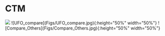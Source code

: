 # CTM
<img src="Figs/ImageNet_compare.jpg" width="70%">
![UFO_compare](Figs/UFO_compare.jpg){:height="50%" width="50%"}
![Compare_Others](Figs/Compare_Others.jpg){:height="50%" width="50%"}
